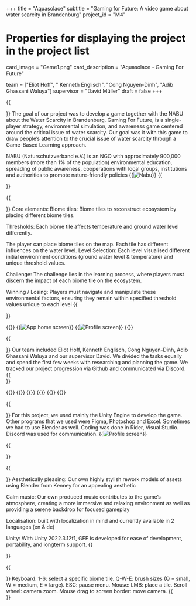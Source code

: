 +++
title = "Aquasolace"
subtitle = "Gaming for Future: A video game about water scarcity in Brandenburg"
project_id = "M4"

# Properties for displaying the project in the project list
card_image = "Game1.png"
card_description = "Aquasolace - Gaming For Future" 

team = ["Eliot Hoff", " Kenneth Englisch", "Cong Nguyen-Dinh", "Adib Ghassani Waluya"]
supervisor = "David Müller"
draft = false
+++

{{<section title="Our Goal">}}
The goal of our project was to develop a game together with the NABU about the Water Scarcity in Brandenburg. Gaming For Future, is a  single-player strategy, environmental simulation, and awareness game centered around the critical issue of water scarcity. Our goal was it with this game to draw people’s attention to the crucial issue of water scarcity through a
Game-Based Learning approach.

NABU (Naturschutzverband e.V.) is an NGO with approximately 900,000 members (more than 1% of the population)
environmental education, spreading of public awareness, cooperations with local groups,
institutions and authorities to promote nature-friendly policies
{{<image src="Nabu.png" alt="Nabu" caption="Nabu">}}
{{</section>}}

{{<section title="Gameplay">}}
Core elements: 
Biome tiles:
Biome tiles to reconstruct  ecosystem by placing different biome tiles.

Thresholds:
Each biome tile affects temperature and ground water level differently.


The player can place biome tiles on the map. Each tile has different influences on the water level.
Level Selection:
Each level  visualised different initial environment conditions (ground water level & temperature) and unique threshold values.

Challenge:
The challenge lies in the learning process, where players must discern the impact of each biome tile on the ecosystem.

Winning / Losing:
Players must navigate and manipulate these environmental factors, ensuring they remain within specified threshold values unique to each level
{{</section>}}

{{<gallery>}}
{{<image src="Game1.png" alt="App home screen" caption="Level 1">}}
{{<image src="Game2.png" alt="Profile screen" caption="Level Selection">}}
{{</gallery>}}

{{<section title="The team">}}
Our team included Eliot Hoff, Kenneth Englisch, Cong Nguyen-Dinh, Adib Ghassani Waluya and our supervisor David.
We divided the tasks equally and spend the first few weeks with researching and planning the game. We tracked our project progression via Github and communicated via Discord.
{{</section>}} 

{{<gallery>}}
{{<team-member image="Adib.jpeg" name="Adib">}}
{{<team-member image="Cong.jpeg" name="Cong">}}
{{<team-member image="Kenneth.png" name="Kenneth">}}
{{<team-member image="Elliot.png" name="Eliot">}}
{{</gallery>}}

{{<section title="Technologies">}}
For this project, we used mainly the Unity Engine to develop the game.
Other programs that we used were Figma, Photoshop and Excel. Sometimes we had to use Blender as well. Coding was done in Rider, Visual Studio.
Discord was used for communication.
{{<image src="Tech.png" alt="Profile screen" caption="Tech Stack">}}


{{</section>}} 

{{<section title="Technologies">}}
Aesthetically pleasing:
Our own highly stylish rework models of
assets using Blender from Kenney for an
appealing aesthetic

Calm music:
Our own produced music contributes to the
game’s atmosphere, creating a more immersive
and relaxing environment as well as providing
a serene backdrop for focused gameplay

Localisation:
built with localization in mind and currently
available in 2 languages (en & de)

Unity:
With Unity 2022.3.12f1, GFF is developed for
ease of development, portability, and longterm support.
{{</section>}} 

{{<section title="Keymaps">}}
Keyboard:
1-6: select a specific biome tile.
Q-W-E: brush sizes (Q = small, W = medium, E = large).
ESC: pause menu.
Mouse:
LMB: place a tile.
Scroll wheel: camera zoom.
Mouse drag to screen border: move camera.
{{</section>}} 






